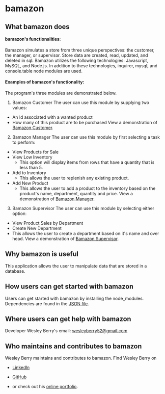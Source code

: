 # bamazon
## What bamazon does
#### bamazon's functionalities:
Bamazon simulates a store from three unique perspectives: the customer, the manager, or supervisor. Store data are created, read, updated, and deleted in sql. Bamazon utilizes the following technologies: Javascript, MySQL, and Node.js. In addition to these technologies, inquirer, mysql, and console.table node modules are used. 
#### Examples of bamazon's functionality:
The program's three modules are demonstrated below.
1. Bamazon Customer
The user can use this module by supplying two values:
* An Id associated with a wanted product
* How many of this product are to be purchased
View a demonstration of [Bamazon Customer](/screenshots/customer/bamazon.mp4).
2. Bamazon Manager
The user can use this module by first selecting a task to perform:
* View Products for Sale 
* View Low Inventory
  * This option will display items from rows that have a quantity that is less than 5.
* Add to Inventory
  * This allows the user to replenish any existing product.
* Add New Product
  * This allows the user to add a product to the inventory based on the product's name, department, quantity and price.
  View a demonstration of [Bamazon Manager](/screenshots/manager).
3. Bamazon Supervisor
The user can use this module by selecting either option:
* View Product Sales by Department
* Create New Department
 * This allows the user to create a department based on it's name and over head.
View a demonstration of [Bamazon Supervisor](/screenshots/supervisor).
## Why bamazon is useful 
This application allows the user to manipulate data that are stored in a database. 
## How users can get started with bamazon
Users can get started with bamazon by installing the node_modules. Dependencies are found in the [JSON file](/package.json).
## Where users can get help with bamazon
Developer Wesley Berry's email: wesleyberry52@gmail.com

## Who maintains and contributes to bamazon
Wesley Berry maintains and contributes to bamazon.
Find Wesley Berry on 
* [LinkedIn](https://www.linkedin.com/in/wesley-berry-89742317a) 
* [GitHub](https://github.com/wesleyberry) 

* or check out his [online portfolio](https://wesleyberry.github.io/Responsive-Portfolio/).